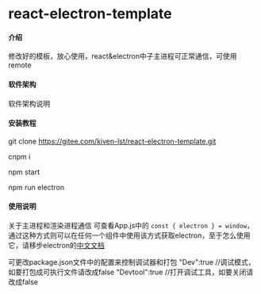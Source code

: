 # react-electron-template

#### 介绍
修改好的模板，放心使用，react&electron中子主进程可正常通信，可使用remote

#### 软件架构
软件架构说明


#### 安装教程

git clone https://gitee.com/kiven-lst/react-electron-template.git

cnpm i

npm start

npm run electron

#### 使用说明

关于主进程和渲染进程通信
可查看App.js中的  `const { electron } = window`，
通过这种方式则可以在任何一个组件中使用该方式获取electron，至于怎么使用它，请移步electron的[中文文档](https://wizardforcel.gitbooks.io/electron-doc/content/tutorial/quick-start.html)

可更改package.json文件中的配置来控制调试器和打包
"Dev":true //调试模式，如要打包成可执行文件请改成false
"Devtool":true  //打开调试工具，如要关闭请改成false
